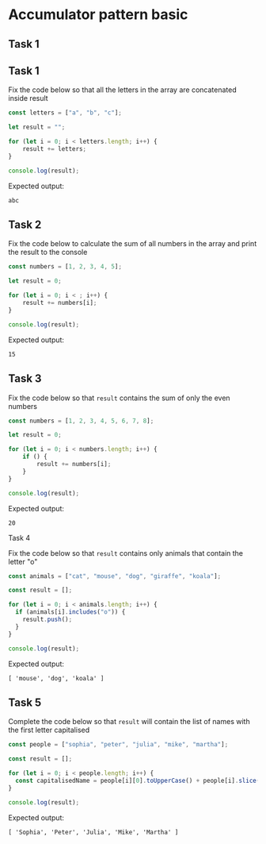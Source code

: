 # Accumulator pattern basic

## Task 1

## Task 1

Fix the code below so that all the letters in the array are concatenated inside result


```js
const letters = ["a", "b", "c"];

let result = "";

for (let i = 0; i < letters.length; i++) {
    result += letters;
}

console.log(result);
```


Expected output:
```plaintext
abc
```
## Task 2

Fix the code below to calculate the sum of all numbers in the array and print the result to the console

```js
const numbers = [1, 2, 3, 4, 5];

let result = 0;

for (let i = 0; i < ; i++) {
    result += numbers[i];
}

console.log(result);
```

Expected output:
```plaintext
15
```

## Task 3

Fix the code below so that `result` contains the sum of only the even numbers


```js
const numbers = [1, 2, 3, 4, 5, 6, 7, 8];

let result = 0;

for (let i = 0; i < numbers.length; i++) {
    if () {
        result += numbers[i];
    }
}

console.log(result);
```

Expected output:
```plaintext
20
```

Task 4

Fix the code below so that `result` contains only animals that contain the letter "o"

```js
const animals = ["cat", "mouse", "dog", "giraffe", "koala"];

const result = [];

for (let i = 0; i < animals.length; i++) {
  if (animals[i].includes("o")) {
    result.push();
  }
}

console.log(result);
```

Expected output:
```plaintext
[ 'mouse', 'dog', 'koala' ]
```

## Task 5

Complete the code below so that `result` will contain the list of names with the first letter capitalised

```js
const people = ["sophia", "peter", "julia", "mike", "martha"];

const result = [];

for (let i = 0; i < people.length; i++) {
  const capitalisedName = people[i][0].toUpperCase() + people[i].slice(1);
}

console.log(result);
```

Expected output:
```plaintext
[ 'Sophia', 'Peter', 'Julia', 'Mike', 'Martha' ]
```
